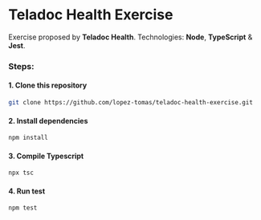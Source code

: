 # Teladoc Health Exercise
Exercise proposed by **Teladoc Health**. Technologies: **Node**, **TypeScript** & **Jest**.

### Steps:

#### 1. Clone this repository
```bash
git clone https://github.com/lopez-tomas/teladoc-health-exercise.git
```
#### 2. Install dependencies
```bash
npm install
```
#### 3. Compile Typescript
```bash
npx tsc
```
#### 4. Run test
```bash
npm test
```
